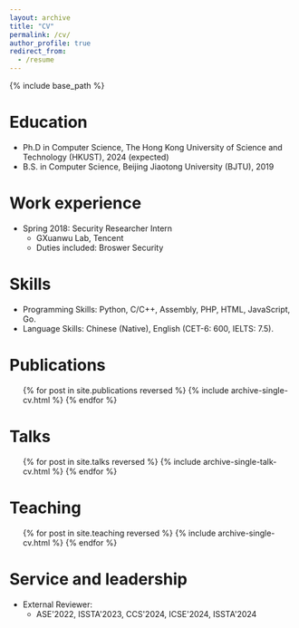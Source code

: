 ```yaml
---
layout: archive
title: "CV"
permalink: /cv/
author_profile: true
redirect_from:
  - /resume
---
```


{% include base_path %}

Education
======
* Ph.D in Computer Science, The Hong Kong University of Science and Technology (HKUST), 2024 (expected)
* B.S. in Computer Science, Beijing Jiaotong University (BJTU), 2019

Work experience
======
* Spring 2018: Security Researcher Intern
  * GXuanwu Lab, Tencent
  * Duties included: Broswer Security
  
Skills
======
* Programming Skills: Python, C/C++, Assembly, PHP, HTML, JavaScript, Go.
* Language Skills: Chinese (Native), English (CET-6: 600, IELTS: 7.5).

Publications
======
  <ul>{% for post in site.publications reversed %}
    {% include archive-single-cv.html %}
  {% endfor %}</ul>
  
Talks
======
  <ul>{% for post in site.talks reversed %}
    {% include archive-single-talk-cv.html  %}
  {% endfor %}</ul>
  
Teaching
======
  <ul>{% for post in site.teaching reversed %}
    {% include archive-single-cv.html %}
  {% endfor %}</ul>
  
Service and leadership
======
* External Reviewer:
  * ASE'2022, ISSTA'2023, CCS'2024, ICSE'2024, ISSTA'2024
